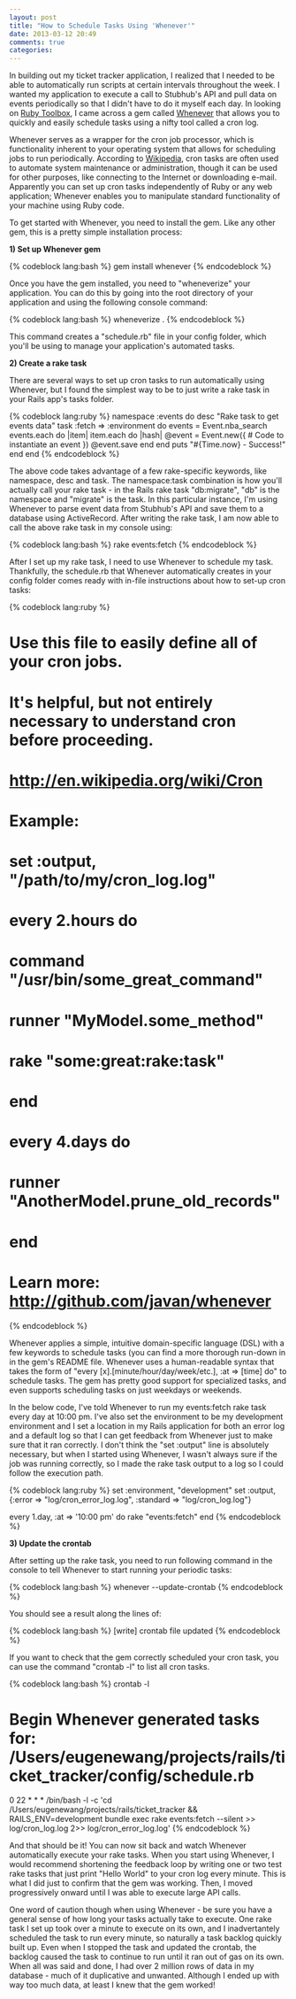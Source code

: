 ```yaml
---
layout: post
title: "How to Schedule Tasks Using 'Whenever'"
date: 2013-03-12 20:49
comments: true
categories: 
---
```


In building out my ticket tracker application, I realized that I needed to be able to automatically run scripts at certain intervals throughout the week. I wanted my application to execute a call to Stubhub's API and pull data on events periodically so that I didn't have to do it myself each day. In looking on <a href="http://ruby-toolbox.org" target="_blank">Ruby Toolbox</a>, I came across a gem called <a href="https://github.com/javan/whenever" target="_blank">Whenever</a> that allows you to quickly and easily schedule tasks using a nifty tool called a cron log.

<!--more-->

Whenever serves as a wrapper for the cron job processor, which is functionality inherent to your operating system that allows for scheduling jobs to run periodically. According to <a href="http://en.wikipedia.org/wiki/Cron" target="_blank">Wikipedia</a>, cron tasks are often used to automate system maintenance or administration, though it can be used for other purposes, like connecting to the Internet or downloading e-mail. Apparently you can set up cron tasks independently of Ruby or any web application; Whenever enables you to manipulate standard functionality of your machine using Ruby code.

To get started with Whenever, you need to install the gem. Like any other gem, this is a pretty simple installation process:

<strong>1) Set up Whenever gem</strong>

{% codeblock lang:bash %}
gem install whenever
{% endcodeblock %}

Once you have the gem installed, you need to "wheneverize" your application. You can do this by going into the root directory of your application and using the following console command:

{% codeblock lang:bash %}
wheneverize .
{% endcodeblock %}

This command creates a "schedule.rb" file in your config folder, which you'll be using to manage your application's automated tasks.

<strong>2) Create a rake task</strong>

There are several ways to set up cron tasks to run automatically using Whenever, but I found the simplest way to be to just write a rake task in your Rails app's tasks folder. 

{% codeblock lang:ruby %}
namespace :events do
  desc "Rake task to get events data"
  task :fetch => :environment do
    events = Event.nba_search
    events.each do |item|
      item.each do |hash|
        @event = Event.new({
        # Code to instantiate an event
        })
        @event.save
      end
    end
    puts "#{Time.now} - Success!"
  end
end
{% endcodeblock %}

The above code takes advantage of a few rake-specific keywords, like namespace, desc and task. The namespace:task combination is how you'll actually call your rake task - in the Rails rake task "db:migrate", "db" is the namespace and "migrate" is the task. In this particular instance, I'm using Whenever to parse event data from Stubhub's API and save them to a database using ActiveRecord. After writing the rake task, I am now able to call the above rake task in my console using:

{% codeblock lang:bash %}
rake events:fetch
{% endcodeblock %}

After I set up my rake task, I need to use Whenever to schedule my task. Thankfully, the schedule.rb that Whenever automatically creates in your config folder comes ready with in-file instructions about how to set-up cron tasks:

{% codeblock lang:ruby %}
# Use this file to easily define all of your cron jobs.
#
# It's helpful, but not entirely necessary to understand cron before proceeding.
# http://en.wikipedia.org/wiki/Cron

# Example:
#
# set :output, "/path/to/my/cron_log.log"
#
# every 2.hours do
#   command "/usr/bin/some_great_command"
#   runner "MyModel.some_method"
#   rake "some:great:rake:task"
# end
#
# every 4.days do
#   runner "AnotherModel.prune_old_records"
# end

# Learn more: http://github.com/javan/whenever
{% endcodeblock %}

 Whenever applies a simple, intuitive domain-specific language (DSL) with a few keywords to schedule tasks (you can find a more thorough run-down in in the gem's README file. Whenever uses a human-readable syntax that takes the form of "every [x].[minute/hour/day/week/etc.], :at => [time] do" to schedule tasks. The gem has pretty good support for specialized tasks, and even supports scheduling tasks on just weekdays or weekends. 

In the below code, I've told Whenever to run my events:fetch rake task every day at 10:00 pm. I've also set the environment to be my development environment and I set a location in my Rails application for both an error log and a default log so that I can get feedback from Whenever just to make sure that it ran correctly. I don't think the "set :output" line is absolutely necessary, but when I started using Whenever, I wasn't always sure if the job was running correctly, so I made the rake task output to a log so I could follow the execution path.

{% codeblock lang:ruby %}
set :environment, "development"
set :output, {:error => "log/cron_error_log.log", :standard => "log/cron_log.log"}

every 1.day, :at => '10:00 pm' do
  rake "events:fetch"
end
{% endcodeblock %}

<strong>3) Update the crontab</strong>

After setting up the rake task, you need to run following command in the console to tell Whenever to start running your periodic tasks:

{% codeblock lang:bash %}
whenever --update-crontab
{% endcodeblock %}

You should see a result along the lines of:

{% codeblock lang:bash %}
[write] crontab file updated
{% endcodeblock %}

If you want to check that the gem correctly scheduled your cron task, you can use the command "crontab -l" to list all cron tasks.

{% codeblock lang:bash %}
crontab -l
# Begin Whenever generated tasks for: /Users/eugenewang/projects/rails/ticket_tracker/config/schedule.rb
0 22 * * * /bin/bash -l -c 'cd /Users/eugenewang/projects/rails/ticket_tracker && RAILS_ENV=development bundle exec rake events:fetch --silent >> log/cron_log.log 2>> log/cron_error_log.log'
{% endcodeblock %}

And that should be it! You can now sit back and watch Whenever automatically execute your rake tasks. When you start using Whenever, I would recommend shortening the feedback loop by writing one or two test rake tasks that just print "Hello World" to your cron log every minute. This is what I did just to confirm that the gem was working. Then, I moved progressively onward until I was able to execute large API calls. 

One word of caution though when using Whenever - be sure you have a general sense of how long your tasks actually take to execute. One rake task I set up took over a minute to execute on its own, and I inadvertantely scheduled the task to run every minute, so naturally a task backlog quickly built up. Even when I stopped the task and updated the crontab, the backlog caused the task to continue to run until it ran out of gas on its own. When all was said and done, I had over 2 million rows of data in my database - much of it duplicative and unwanted. Although I ended up with way too much data, at least I knew that the gem worked!

